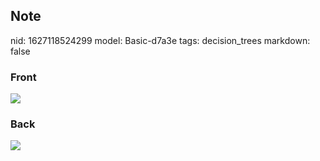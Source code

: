 ## Note
nid: 1627118524299
model: Basic-d7a3e
tags: decision_trees
markdown: false

### Front
<img src="paste-23ff75f9c0799094ee1627b05aa96d2943e0559c.jpg">

### Back
<img src="paste-043551d6cab0808086737c058c4a350641e0bced.jpg">

